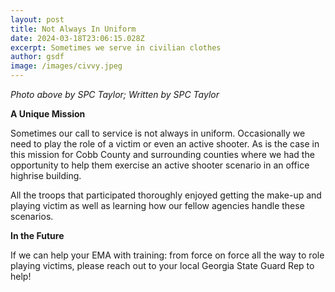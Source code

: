 ```yaml
---
layout: post
title: Not Always In Uniform
date: 2024-03-18T23:06:15.028Z
excerpt: Sometimes we serve in civilian clothes
author: gsdf
image: /images/civvy.jpeg
---
```

*Photo above by SPC Taylor; Written by SPC Taylor*

**A Unique Mission**

Sometimes our call to service is not always in uniform.  Occasionally we need to play the role of a victim or even an active shooter.  As is the case in this mission for Cobb County and surrounding counties where we had the opportunity to help them exercise an active shooter scenario in an office highrise building.  

All the troops that participated thoroughly enjoyed getting the make-up and playing victim as well as learning how our fellow agencies handle these scenarios.  

**In the Future**

If we can help your EMA with training: from force on force all the way to role playing victims, please reach out to your local Georgia State Guard Rep to help!